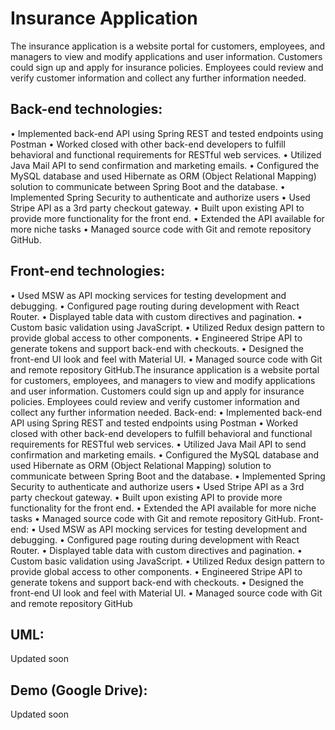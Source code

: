 # Insurance Application
The insurance application is a website portal for customers, employees, and managers to view and modify applications and user information. Customers could sign up and apply for insurance policies. Employees could review and verify customer information and collect any further information needed.

## Back-end technologies:
• Implemented back-end API using Spring REST and tested endpoints using Postman
• Worked closed with other back-end developers to fulfill behavioral and functional requirements for RESTful web services.
• Utilized Java Mail API to send confirmation and marketing emails.
• Configured the MySQL database and used Hibernate as ORM (Object Relational Mapping) solution to communicate between Spring Boot and the database. 
• Implemented Spring Security to authenticate and authorize users 
• Used Stripe API as a 3rd party checkout gateway. 
• Built upon existing API to provide more functionality for the front end.
• Extended the API available for more niche tasks
• Managed source code with Git and remote repository GitHub.

## Front-end technologies:
• Used MSW as API mocking services for testing development and debugging.
• Configured page routing during development with React Router.
• Displayed table data with custom directives and pagination.
• Custom basic validation using JavaScript.
• Utilized Redux design pattern to provide global access to other components.
• Engineered Stripe API to generate tokens and support back-end with checkouts.
• Designed the front-end UI look and feel with Material UI. 
• Managed source code with Git and remote repository GitHub.The insurance application is a website portal for customers, employees, and managers to view and modify applications and user information. Customers could sign up and apply for insurance policies. Employees could review and verify customer information and collect any further information needed. Back-end: • Implemented back-end API using Spring REST and tested endpoints using Postman • Worked closed with other back-end developers to fulfill behavioral and functional requirements for RESTful web services. • Utilized Java Mail API to send confirmation and marketing emails. • Configured the MySQL database and used Hibernate as ORM (Object Relational Mapping) solution to communicate between Spring Boot and the database. • Implemented Spring Security to authenticate and authorize users • Used Stripe API as a 3rd party checkout gateway. • Built upon existing API to provide more functionality for the front end. • Extended the API available for more niche tasks • Managed source code with Git and remote repository GitHub. Front-end: • Used MSW as API mocking services for testing development and debugging. • Configured page routing during development with React Router. • Displayed table data with custom directives and pagination. • Custom basic validation using JavaScript. • Utilized Redux design pattern to provide global access to other components. • Engineered Stripe API to generate tokens and support back-end with checkouts. • Designed the front-end UI look and feel with Material UI. • Managed source code with Git and remote repository GitHub

## UML:
Updated soon
## Demo (Google Drive): 
Updated soon
